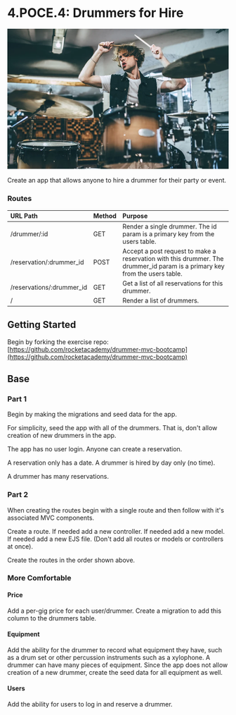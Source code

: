 # 4.POCE.4: Drummers for Hire

![](../../.gitbook/assets/shutterstock_740713477.webp)

Create an app that allows anyone to hire a drummer for their party or event.

### Routes

| URL Path | Method | Purpose |
| :--- | :--- | :--- |
| /drummer/:id | GET | Render a single drummer. The id param is a primary key from the users table. |
| /reservation/:drummer\_id | POST | Accept a post request to make a reservation with this drummer. The drummer\_id param is a primary key from the users table. |
| /reservations/:drummer\_id | GET | Get a list of all reservations for this drummer. |
| / | GET | Render a list of drummers. |

## Getting Started

Begin by forking the exercise repo: [https://github.com/rocketacademy/drummer-mvc-bootcamp](https://github.com/rocketacademy/drummer-mvc-bootcamp)

## Base

### Part 1 

Begin by making the migrations and seed data for the app.

For simplicity, seed the app with all of the drummers. That is, don't allow creation of new drummers in the app.

The app has no user login. Anyone can create a reservation.

A reservation only has a date. A drummer is hired by day only \(no time\).

A drummer has many reservations.

### Part 2

When creating the routes begin with a single route and then follow with it's associated MVC components.

Create a route. If needed add a new controller. If needed add a new model. If needed add a new EJS file. \(Don't add all routes or models or controllers at once\).

Create the routes in the order shown above.

### More Comfortable

#### Price

Add a per-gig price for each user/drummer. Create a migration to add this column to the drummers table.

#### Equipment

Add the ability for the drummer to record what equipment they have, such as a drum set or other percussion instruments such as a xylophone. A drummer can have many pieces of equipment. Since the app does not allow creation of a new drummer, create the seed data for all equipment as well.

#### Users

Add the ability for users to log in and reserve a drummer. 



